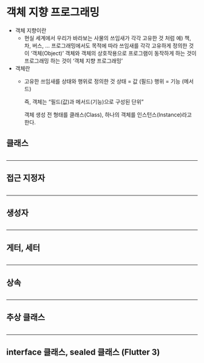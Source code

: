 # 객체 지향 프로그래밍
  - 객체 지향이란
    - 현실 세계에서 우리가 바라보는 사물의 쓰임새가 각각 고유한 것 처럼
      예) 책, 차, 버스, …
      프로그래밍에서도 목적에 따라 쓰임새를 각각 고유하게 정의한 것이 ‘객체(Object)’
      객체와 객체의 상호작용으로 프로그램이 동작하게 하는 것이 프로그래밍 하는 것이
      ‘객체 지향 프로그래밍’
  - 객체란
    - 고유한 쓰임새를 상태와 행위로 정의한 것
      상태 = 값 (필드)
      행위 = 기능 (메서드)

      즉, 객체는 “필드(값)과 메서드(기능)으로 구성된 단위”

      객체 생성 전 형태를 클래스(Class), 하나의 객체를 인스턴스(Instance)라고 한다.

## 클래스
  ```

  ```
***
## 접근 지정자
  ```

  ```
***
## 생성자
  ```

  ```
***
## 게터, 세터
  ```

  ```
***
## 상속
  ```

  ```
***
## 추상 클래스
  ```

  ```
***
## interface 클래스, sealed 클래스 (Flutter 3)
  ```

  ```
